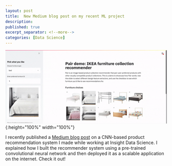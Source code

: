 ```yaml
---
layout: post
title:  New Medium blog post on my recent ML project
description: 
published: true
excerpt_separator: <!--more-->
categories: [Data Science]
---
```


![pair-app](/static/gifs/pair-demo-final.gif "the Pair web application I built for the project"){:height="100%" width="100%"}


I recently published a [Medium blog post](https://blog.insightdatascience.com/building-a-scalable-online-product-recommender-with-keras-docker-gcp-and-gke-52a5ab2c7688 "post") on a CNN-based product recommendation system I made while working at Insight Data Science. I explained how I built the recommender system using a pre-trained convolutional neural network and then deployed it as a scalable application on the internet. Check it out!

<!--more--> 